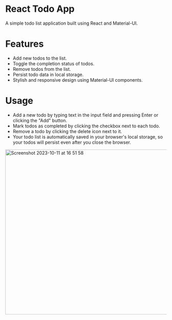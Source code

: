 # React Todo App
A simple todo list application built using React and Material-UI.

# Features
- Add new todos to the list.
- Toggle the completion status of todos.
- Remove todos from the list.
- Persist todo data in local storage.
- Stylish and responsive design using Material-UI components.

# Usage
- Add a new todo by typing text in the input field and pressing Enter or clicking the "Add" button.
- Mark todos as completed by clicking the checkbox next to each todo.
- Remove a todo by clicking the delete icon next to it.
- Your todo list is automatically saved in your browser's local storage, so your todos will persist even after you close the browser.


<img width="514" alt="Screenshot 2023-10-11 at 16 51 58" src="https://github.com/ildizsigrai/react-Todo-app/assets/128381088/e7476f71-6faf-4cfd-9272-4eb01328c0c8">
